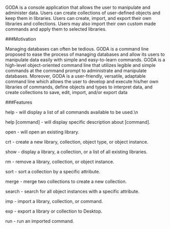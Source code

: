 GODA is a console application that allows the user to manipulate and administer data. Users can create collections of user-defined objects and keep them in libraries. Users can create, import, and export their own libraries and collections. Users may also import their own custom made commands and apply them to selected libraries.

###Motivation

Managing databases can often be tedious. GODA is a command line proposed to ease the process of managing databases and allow its users to manipulate data easily with simple and easy-to-learn commands. GODA is a high-level object-oriented command line that utilizes legible and simple commands at the command prompt to administrate and manipulate databases. Moreover, GODA is a user-friendly, versatile, adaptable command line which allows the user to develop and execute his/her own libraries of commands, define objects and types to interpret data, and create collections to save, edit, import, and/or export data

###Features

help - will display a list of all commands available to be used.\n

help [command] - will display specific description about [command].

open - will open an existing library.

crt - create a new library, collection, object type, or object instance.

show - display a library, a collection, or a list of all existing libraries.

rm - remove a library, collection, or object instance.

sort - sort a collection by a specific attribute.

merge - merge two collections to create a new collection.

search - search for all object instances with a specific attribute.

imp - import a library, collection, or command.

exp - export a library or collection to Desktop.

run - run an imported command.



